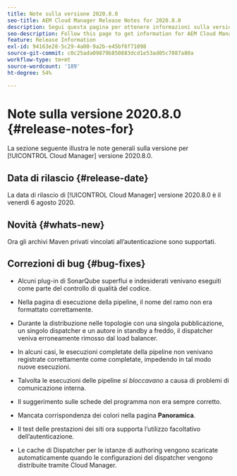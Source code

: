 ```yaml
---
title: Note sulla versione 2020.8.0
seo-title: AEM Cloud Manager Release Notes for 2020.8.0
description: Segui questa pagina per ottenere informazioni sulla versione 2020.8.0 di Cloud Manager
seo-description: Follow this page to get information for AEM Cloud Manager Release 2020.8.0
feature: Release Information
exl-id: 94163e28-5c29-4a00-9a2b-e45bf6f71098
source-git-commit: c0c25ada09879b850883dcd1e53ad05c7087a80a
workflow-type: tm+mt
source-wordcount: '189'
ht-degree: 54%

---
```


# Note sulla versione 2020.8.0 {#release-notes-for}

La sezione seguente illustra le note generali sulla versione per [!UICONTROL Cloud Manager] versione 2020.8.0.

## Data di rilascio {#release-date}

La data di rilascio di [!UICONTROL Cloud Manager] versione 2020.8.0 è il venerdì 6 agosto 2020.

## Novità {#whats-new}

Ora gli archivi Maven privati vincolati all’autenticazione sono supportati.

## Correzioni di bug {#bug-fixes}

* Alcuni plug-in di SonarQube superflui e indesiderati venivano eseguiti come parte del controllo di qualità del codice.

* Nella pagina di esecuzione della pipeline, il nome del ramo non era formattato correttamente.

* Durante la distribuzione nelle topologie con una singola pubblicazione, un singolo dispatcher e un autore in standby a freddo, il dispatcher veniva erroneamente rimosso dal load balancer.

* In alcuni casi, le esecuzioni completate della pipeline non venivano registrate correttamente come completate, impedendo in tal modo nuove esecuzioni.

* Talvolta le esecuzioni delle pipeline *si bloccavano* a causa di problemi di comunicazione interna.

* Il suggerimento sulle schede del programma non era sempre corretto.

* Mancata corrispondenza dei colori nella pagina **Panoramica**.

* Il test delle prestazioni dei siti ora supporta l’utilizzo facoltativo dell’autenticazione.

* Le cache di Dispatcher per le istanze di authoring vengono scaricate automaticamente quando le configurazioni del dispatcher vengono distribuite tramite Cloud Manager.
